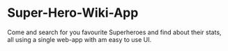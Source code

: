 # Super-Hero-Wiki-App
Come and search for you favourite Superheroes and find about their stats, all using a single web-app with am easy to use UI.

